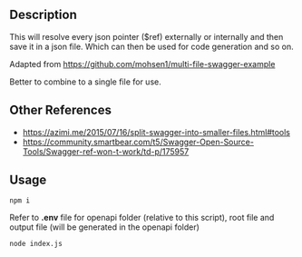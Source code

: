 ## Description

This will resolve every json pointer ($ref) externally or internally and then save it in a json file. Which can then be used for code generation and so on.

Adapted from https://github.com/mohsen1/multi-file-swagger-example

Better to combine to a single file for use.

## Other References

- https://azimi.me/2015/07/16/split-swagger-into-smaller-files.html#tools
- https://community.smartbear.com/t5/Swagger-Open-Source-Tools/Swagger-ref-won-t-work/td-p/175957

## Usage

```
npm i
```

Refer to **.env** file for openapi folder (relative to this script), root file and output file (will be generated in the openapi folder)

```
node index.js
```